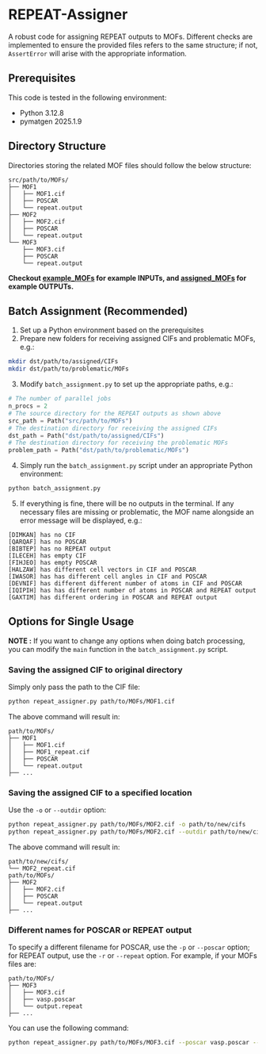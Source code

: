 # REPEAT-Assigner

A robust code for assigning REPEAT outputs to MOFs. Different checks are implemented to ensure the provided files refers to the same structure; if not, `AssertError` will arise with the appropriate information.

## Prerequisites

This code is tested in the following environment:
- Python 3.12.8
- pymatgen 2025.1.9

## Directory Structure

Directories storing the related MOF files should follow the below structure:

```
src/path/to/MOFs/
├── MOF1
│   ├── MOF1.cif
│   ├── POSCAR
│   └── repeat.output
├── MOF2
│   ├── MOF2.cif
│   ├── POSCAR
│   └── repeat.output
└── MOF3
    ├── MOF3.cif
    ├── POSCAR
    └── repeat.output
```

**Checkout [example_MOFs](./example_MOFs/) for example INPUTs, and [assigned_MOFs](./assigned_MOFs/) for example OUTPUTs.**

## Batch Assignment (Recommended)

1. Set up a Python environment based on the prerequisites
2. Prepare new folders for receiving assigned CIFs and problematic MOFs, e.g.:

``` bash
mkdir dst/path/to/assigned/CIFs
mkdir dst/path/to/problematic/MOFs
```

3. Modify `batch_assignment.py` to set up the appropriate paths, e.g.:

``` python
# The number of parallel jobs
n_procs = 2
# The source directory for the REPEAT outputs as shown above
src_path = Path("src/path/to/MOFs")
# The destination directory for receiving the assigned CIFs
dst_path = Path("dst/path/to/assigned/CIFs")
# The destination directory for receiving the problematic MOFs
problem_path = Path("dst/path/to/problematic/MOFs")
```

4. Simply run the `batch_assignment.py` script under an appropriate Python environment:

``` bash
python batch_assignment.py
```

5. If everything is fine, there will be no outputs in the terminal. If any necessary files are missing or problematic, the MOF name alongside an error message will be displayed, e.g.:

```
[DIMKAN] has no CIF
[QARQAF] has no POSCAR
[BIBTEP] has no REPEAT output
[ILECEH] has empty CIF
[FIHJEO] has empty POSCAR
[HALZAW] has different cell vectors in CIF and POSCAR
[IWASOR] has has different cell angles in CIF and POSCAR
[DEVNIF] has different different number of atoms in CIF and POSCAR
[IQIPIH] has has different number of atoms in POSCAR and REPEAT output
[GAXTIM] has different ordering in POSCAR and REPEAT output
```

## Options for Single Usage

**NOTE :** If you want to change any options when doing batch processing, you can modify the `main` function in the `batch_assignment.py` script.

### Saving the assigned CIF to original directory

Simply only pass the path to the CIF file:

``` bash
python repeat_assigner.py path/to/MOFs/MOF1.cif
```

The above command will result in:

```
path/to/MOFs/
├── MOF1
│   ├── MOF1.cif
│   ├── MOF1_repeat.cif
│   ├── POSCAR
│   └── repeat.output
├── ...
```

### Saving the assigned CIF to a specified location

Use the `-o` or `--outdir` option:

``` bash
python repeat_assigner.py path/to/MOFs/MOF2.cif -o path/to/new/cifs
python repeat_assigner.py path/to/MOFs/MOF2.cif --outdir path/to/new/cifs
```

The above command will result in:
```
path/to/new/cifs/
└── MOF2_repeat.cif
path/to/MOFs/
├── MOF2
│   ├── MOF2.cif
│   ├── POSCAR
│   └── repeat.output
├── ...
```

### Different names for POSCAR or REPEAT output

To specify a different filename for POSCAR, use the `-p` or `--poscar` option; for REPEAT output, use the `-r` or `--repeat` option. For example, if your MOFs files are:

```
path/to/MOFs/
├── MOF3
│   ├── MOF3.cif
│   ├── vasp.poscar
│   └── output.repeat
├── ...
```

You can use the following command:

``` bash
python repeat_assigner.py path/to/MOFs/MOF3.cif --poscar vasp.poscar --repeat output.repeat
```
